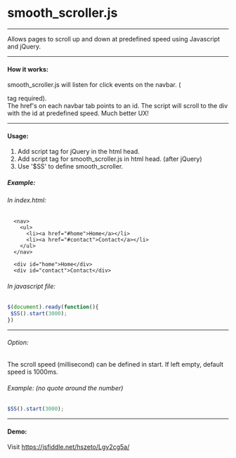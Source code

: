 # smooth_scroller.js
___   
Allows pages to scroll up and down at predefined speed using Javascript and jQuery.
___
#### How it works:
smooth_scroller.js will listen for click events on the navbar. (<nav> tag required).   
The href's on each navbar tab points to an id. The script will scroll to the div with the id at predefined speed. Much better UX!
___
#### Usage:
1. Add script tag for jQuery in the html head.
2. Add script tag for smooth_scroller.js in html head. (after jQuery)
3. Use '$SS' to define smooth_scroller. 

##### Example:
###### In index.html:
```
  <nav>
    <ul>
      <li><a href="#home">Home</a></li>
      <li><a href="#contact">Contact</a></li>
    </ul>
  </nav>
  
  <div id="home">Home</div>
  <div id="contact">Contact</div>
```
###### In javascript file: 
 ```javascript
$(document).ready(function(){
  $SS().start(3000);
})
 ```
___
###### Option:
The scroll speed (millisecond) can be defined in start. If left empty, default speed is 1000ms.
###### Example: (no quote around the number)
 ```javascript
$SS().start(3000);
 ```
___
#### Demo:  
Visit https://jsfiddle.net/hszeto/Lgy2cg5a/

